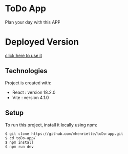 
# ToDo App
Plan your day with this APP

# Deployed Version

[click here to use it](https://warm-nougat-25db6b.netlify.app/)

## Technologies
Project is created with:
* React : version 18.2.0
* Vite : version 4.1.0

## Setup
To run this project, install it locally using npm:

```
$ git clone https://github.com/mhenriette/toDo-app.git
$ cd toDo-app/
$ npm install
$ npm run dev
```